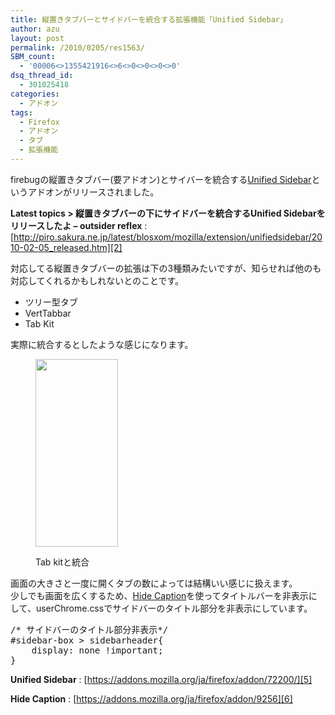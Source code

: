```yaml
---
title: 縦置きタブバーとサイドバーを統合する拡張機能「Unified Sidebar」
author: azu
layout: post
permalink: /2010/0205/res1563/
SBM_count:
  - '00006<>1355421916<>6<>0<>0<>0<>0'
dsq_thread_id:
  - 301025418
categories:
  - アドオン
tags:
  - Firefox
  - アドオン
  - タブ
  - 拡張機能
---
```

firebugの縦置きタブバー(要アドオン)とサイバーを統合する[Unified Sidebar][1]というアドオンがリリースされました。

**Latest topics > 縦置きタブバーの下にサイドバーを統合するUnified Sidebarをリリースしたよ &#8211; outsider reflex**
:   [http://piro.sakura.ne.jp/latest/blosxom/mozilla/extension/unifiedsidebar/2010-02-05_released.htm][2]

対応してる縦置きタブバーの拡張は下の3種類みたいですが、知らせれば他のも対応してくれるかもしれないとのことです。

*   ツリー型タブ
*   VertTabbar
*   Tab Kit

<p style="text-align: left;">
  実際に統合するとしたような感じになります。
</p><figure id="attachment_1565" style="width: 132px;" class="wp-caption aligncenter">

[<img class="size-medium wp-image-1565 " title="sshot-2010-02-05-1" src="https://efcl.info/wp-content/uploads/2010/02/sshot-2010-02-05-1-132x300.png" alt="" width="132" height="300" />][3]<figcaption class="wp-caption-text">Tab kitと統合</figcaption></figure> 
画面の大きさと一度に開くタブの数によっては結構いい感じに扱えます。  
少しでも画面を広くするため、[Hide Caption][4]を使ってタイトルバーを非表示にして、userChrome.cssでサイドバーのタイトル部分を非表示にしています。

<pre>/* サイドバーのタイトル部分非表示*/
#sidebar-box &#62; sidebarheader{
    display: none !important;
}
</pre>

**Unified Sidebar**
:   [https://addons.mozilla.org/ja/firefox/addon/72200/][5]

**Hide Caption**
:   [https://addons.mozilla.org/ja/firefox/addon/9256][6]

<div id="_mcePaste" style="overflow: hidden; position: absolute; left: -10000px; top: 0px; width: 1px; height: 1px;">
  <dl>
    <dt>
      <strong>タブバーを縦置きにする &#8211; Griever</strong>
    </dt>
    
    <dd>
      <a title="タブバーを縦置きにする - Griever" href="http://d.hatena.ne.jp/Griever/20090705/1246788480">http://d.hatena.ne.jp/Griever/20090705/1246788480</a>
    </dd>
  </dl>
</div>

 [1]: https://addons.mozilla.org/ja/firefox/addon/72200/
 [2]: http://piro.sakura.ne.jp/latest/blosxom/mozilla/extension/unifiedsidebar/2010-02-05_released.htm "Latest topics > 縦置きタブバーの下にサイドバーを統合するUnified Sidebarをリリースしたよ - outsider reflex"
 [3]: https://efcl.info/wp-content/uploads/2010/02/sshot-2010-02-05-1.png
 [4]: https://addons.mozilla.org/ja/firefox/addon/9256
 [5]: https://addons.mozilla.org/ja/firefox/addon/72200/ "Unified Sidebar"
 [6]: https://addons.mozilla.org/ja/firefox/addon/9256 "Hide Caption"
